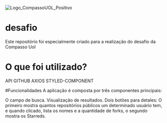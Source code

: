 
![Logo_CompassoUOL_Positivo](https://user-images.githubusercontent.com/81257067/123703741-2f1c8380-d83b-11eb-967b-160af599cabf.png)
# desafio
Este repositório foi especialmente criado para a realização do desafio da Compasso Uol

# O que foi utilizado?
API GITHUB
AXIOS
STYLED-COMPONENT

#Funcionalidades
A aplicação é composta por três componentes principais:

O campo de busca.
Visualização de resultados.
Dois botões para detales:
O primeiro mostra quantos repositórios públicos um determinado usuário tem, e quando clicado,  lista os nomes e a quantidade de forks, 
o segundo mostra os Starreds.


